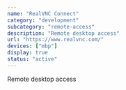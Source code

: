```yaml
---
name: "RealVNC Connect"
category: "development"
subcategory: "remote-access"
description: "Remote desktop access"
url: "https://www.realvnc.com/"
devices: ["mbp"]
display: true
status: "active"
---
```


Remote desktop access

